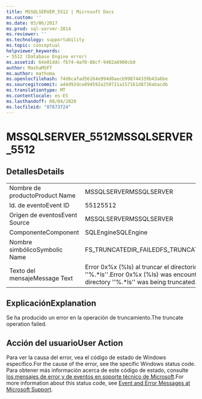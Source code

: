 ```yaml
---
title: MSSQLSERVER_5512 | Microsoft Docs
ms.custom: ''
ms.date: 03/06/2017
ms.prod: sql-server-2014
ms.reviewer: ''
ms.technology: supportability
ms.topic: conceptual
helpviewer_keywords:
- 5512 (Database Engine error)
ms.assetid: 64e01ddc-fb74-4af0-88cf-9402a6900cb0
author: MashaMSFT
ms.author: mathoma
ms.openlocfilehash: 74d6cafad56164e994d0aecb998744339b43a6be
ms.sourcegitcommit: ad4d92dce894592a259721a1571b1d8736abacdb
ms.translationtype: MT
ms.contentlocale: es-ES
ms.lasthandoff: 08/04/2020
ms.locfileid: "87673724"
---
```

# <a name="mssqlserver_5512"></a><span data-ttu-id="9ed69-102">MSSQLSERVER_5512</span><span class="sxs-lookup"><span data-stu-id="9ed69-102">MSSQLSERVER_5512</span></span>
    
## <a name="details"></a><span data-ttu-id="9ed69-103">Detalles</span><span class="sxs-lookup"><span data-stu-id="9ed69-103">Details</span></span>  
  
|||  
|-|-|  
|<span data-ttu-id="9ed69-104">Nombre de producto</span><span class="sxs-lookup"><span data-stu-id="9ed69-104">Product Name</span></span>|<span data-ttu-id="9ed69-105">MSSQLSERVER</span><span class="sxs-lookup"><span data-stu-id="9ed69-105">MSSQLSERVER</span></span>|  
|<span data-ttu-id="9ed69-106">Id. de evento</span><span class="sxs-lookup"><span data-stu-id="9ed69-106">Event ID</span></span>|<span data-ttu-id="9ed69-107">5512</span><span class="sxs-lookup"><span data-stu-id="9ed69-107">5512</span></span>|  
|<span data-ttu-id="9ed69-108">Origen de eventos</span><span class="sxs-lookup"><span data-stu-id="9ed69-108">Event Source</span></span>|<span data-ttu-id="9ed69-109">MSSQLSERVER</span><span class="sxs-lookup"><span data-stu-id="9ed69-109">MSSQLSERVER</span></span>|  
|<span data-ttu-id="9ed69-110">Componente</span><span class="sxs-lookup"><span data-stu-id="9ed69-110">Component</span></span>|<span data-ttu-id="9ed69-111">SQLEngine</span><span class="sxs-lookup"><span data-stu-id="9ed69-111">SQLEngine</span></span>|  
|<span data-ttu-id="9ed69-112">Nombre simbólico</span><span class="sxs-lookup"><span data-stu-id="9ed69-112">Symbolic Name</span></span>|<span data-ttu-id="9ed69-113">FS_TRUNCATEDIR_FAILED</span><span class="sxs-lookup"><span data-stu-id="9ed69-113">FS_TRUNCATEDIR_FAILED</span></span>|  
|<span data-ttu-id="9ed69-114">Texto del mensaje</span><span class="sxs-lookup"><span data-stu-id="9ed69-114">Message Text</span></span>|<span data-ttu-id="9ed69-115">Error 0x%x (%ls) al truncar el directorio ''%.\*ls''.</span><span class="sxs-lookup"><span data-stu-id="9ed69-115">Error 0x%x (%ls) was encountered while directory ''%.\*ls'' was being truncated.</span></span>|  
  
## <a name="explanation"></a><span data-ttu-id="9ed69-116">Explicación</span><span class="sxs-lookup"><span data-stu-id="9ed69-116">Explanation</span></span>  
 <span data-ttu-id="9ed69-117">Se ha producido un error en la operación de truncamiento.</span><span class="sxs-lookup"><span data-stu-id="9ed69-117">The truncate operation failed.</span></span>  
  
## <a name="user-action"></a><span data-ttu-id="9ed69-118">Acción del usuario</span><span class="sxs-lookup"><span data-stu-id="9ed69-118">User Action</span></span>  
 <span data-ttu-id="9ed69-119">Para ver la causa del error, vea el código de estado de Windows específico.</span><span class="sxs-lookup"><span data-stu-id="9ed69-119">For the cause of the error, see the specific Windows status code.</span></span> <span data-ttu-id="9ed69-120">Para obtener más información acerca de este código de estado, consulte [los mensajes de error y de eventos en soporte técnico de Microsoft](https://support.microsoft.com/search?query=events%20and%20error%20messages).</span><span class="sxs-lookup"><span data-stu-id="9ed69-120">For more information about this status code, see [Event and Error Messages at Microsoft Support](https://support.microsoft.com/search?query=events%20and%20error%20messages).</span></span>  
  
  
